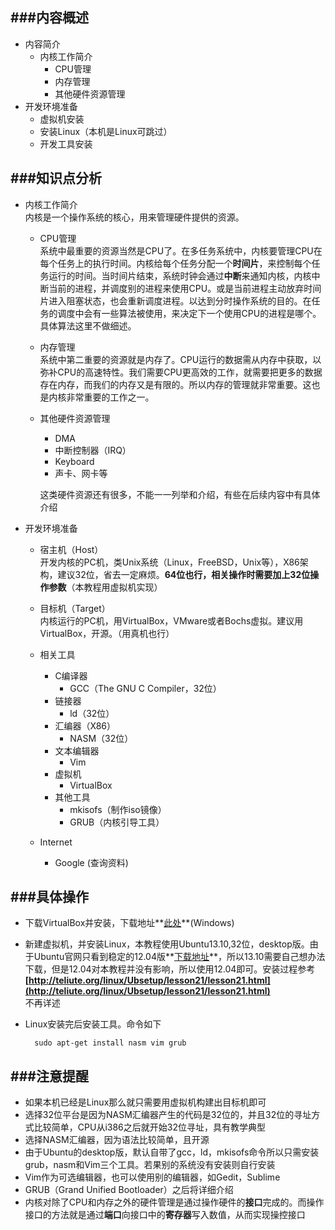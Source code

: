 ###内容概述
---
- 内容简介
	- 内核工作简介
		- CPU管理
		- 内存管理
		- 其他硬件资源管理
- 开发环境准备
	- 虚拟机安装
	- 安装Linux（本机是Linux可跳过）
	- 开发工具安装

###知识点分析
---
- 内核工作简介  
内核是一个操作系统的核心，用来管理硬件提供的资源。  
	- CPU管理  
		系统中最重要的资源当然是CPU了。在多任务系统中，内核要管理CPU在每个任务上的执行时间。内核给每个任务分配一个**时间片**，来控制每个任务运行的时间。当时间片结束，系统时钟会通过**中断**来通知内核，内核中断当前的进程，并调度别的进程来使用CPU。或是当前进程主动放弃时间片进入阻塞状态，也会重新调度进程。以达到分时操作系统的目的。在任务的调度中会有一些算法被使用，来决定下一个使用CPU的进程是哪个。具体算法这里不做细述。

	- 内存管理  
		系统中第二重要的资源就是内存了。CPU运行的数据需从内存中获取，以弥补CPU的高速特性。我们需要CPU更高效的工作，就需要把更多的数据存在内存，而我们的内存又是有限的。所以内存的管理就非常重要。这也是内核非常重要的工作之一。
	- 其他硬件资源管理
		- DMA
		- 中断控制器（IRQ）
		- Keyboard
		- 声卡、网卡等

		这类硬件资源还有很多，不能一一列举和介绍，有些在后续内容中有具体介绍

- 开发环境准备
	- 宿主机（Host）  
	开发内核的PC机，类Unix系统（Linux，FreeBSD，Unix等），X86架构，建议32位，省去一定麻烦。**64位也行，相关操作时需要加上32位操作参数**（本教程用虚拟机实现）

	- 目标机（Target）  
	内核运行的PC机，用VirtualBox，VMware或者Bochs虚拟。建议用VirtualBox，开源。（用真机也行）

	- 相关工具
		- C编译器
			+ GCC（The GNU C Compiler，32位）
		- 链接器
			+ ld（32位）
		- 汇编器（X86）
			+ NASM（32位）
		- 文本编辑器
			+ Vim 
		- 虚拟机
			+ VirtualBox
		- 其他工具
			+ mkisofs（制作iso镜像）
			+ GRUB（内核引导工具）
	- Internet
		+ Google (查询资料)

###具体操作
---

- 下载VirtualBox并安装，下载地址**[此处](http://w.x.baidu.com/alading/anquan_soft_down_normal/15321)**(Windows)
- 新建虚拟机，并安装Linux，本教程使用Ubuntu13.10,32位，desktop版。由于Ubuntu官网只看到稳定的12.04版**[下载地址](http://releases.ubuntu.com/12.04/ubuntu-12.04.4-desktop-i386.iso.torrent)**，所以13.10需要自己想办法下载，但是12.04对本教程并没有影响，所以使用12.04即可。安装过程参考  
**[http://teliute.org/linux/Ubsetup/lesson21/lesson21.html](http://teliute.org/linux/Ubsetup/lesson21/lesson21.html)**  
不再详述
- Linux安装完后安装工具。命令如下
	
		sudo apt-get install nasm vim grub 


###注意提醒
---

- 如果本机已经是Linux那么就只需要用虚拟机构建出目标机即可
- 选择32位平台是因为NASM汇编器产生的代码是32位的，并且32位的寻址方式比较简单，CPU从i386之后就开始32位寻址，具有教学典型
- 选择NASM汇编器，因为语法比较简单，且开源
- 由于Ubuntu的desktop版，默认自带了gcc，ld，mkisofs命令所以只需安装grub，nasm和Vim三个工具。若果别的系统没有安装则自行安装
- Vim作为可选编辑器，也可以使用别的编辑器，如Gedit，Sublime
- GRUB（Grand Unified Bootloader）之后将详细介绍
- 内核对除了CPU和内存之外的硬件管理是通过操作硬件的**接口**完成的。而操作接口的方法就是通过**端口**向接口中的**寄存器**写入数值，从而实现操控接口
